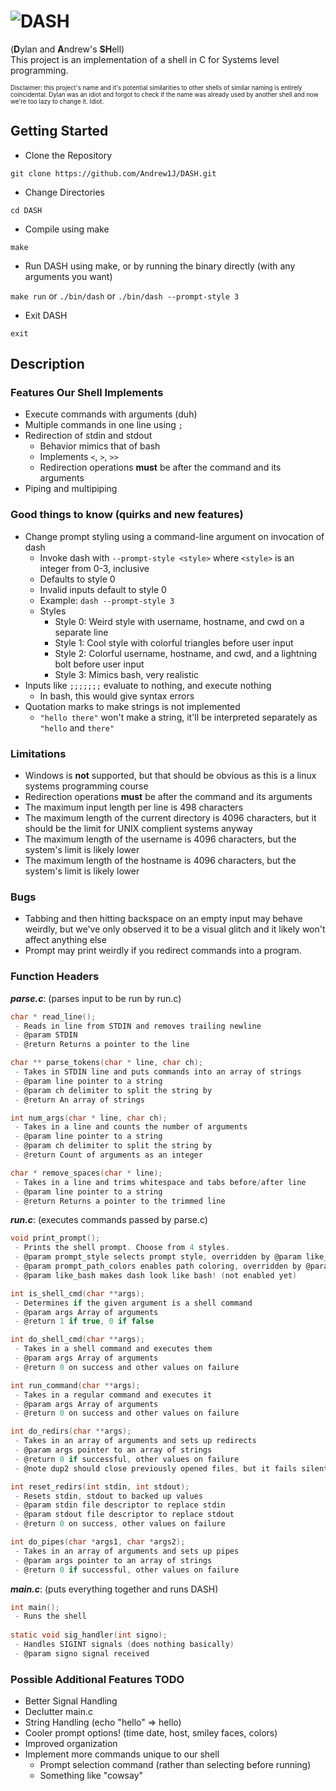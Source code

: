 # ![DASH](https://i.imgur.com/j3yIxXB.gif)
(**D**ylan and **A**ndrew's **SH**ell) <br>
This project is an implementation of a shell in C for Systems level programming.

<sup><sub>Disclaimer: this project's name and it's potential similarities to other shells of similar naming is entirely coincidental. Dylan was an idiot and forgot to check if the name was already used by another shell and now we're too lazy to change it. Idiot.</sub></sup>

## Getting Started

* Clone the Repository
```
git clone https://github.com/Andrew1J/DASH.git
```
* Change Directories
```
cd DASH
```
* Compile using make
```
make
```
* Run DASH using make, or by running the binary directly (with any arguments you want)

`make run` or `./bin/dash` or `./bin/dash --prompt-style 3`

* Exit DASH
``` 
exit
```

## Description
### Features Our Shell Implements
- Execute commands with arguments (duh)
- Multiple commands in one line using `;`
- Redirection of stdin and stdout
  - Behavior mimics that of bash
  - Implements `<`, `>`, `>>`
  - Redirection operations __must__ be after the command and its arguments
- Piping and multipiping

### Good things to know (quirks and new features)
- Change prompt styling using a command-line argument on invocation of dash
  - Invoke dash with `--prompt-style <style>` where `<style>` is an integer from 0-3, inclusive
  - Defaults to style 0
  - Invalid inputs default to style 0
  - Example: `dash --prompt-style 3`
  - Styles
    - Style 0: Weird style with username, hostname, and cwd on a separate line
    - Style 1: Cool style with colorful triangles before user input
    - Style 2: Colorful username, hostname, and cwd, and a lightning bolt before user input
    - Style 3: Mimics bash, very realistic
- Inputs like `;;;;;;;` evaluate to nothing, and execute nothing
  - In bash, this would give syntax errors
- Quotation marks to make strings is not implemented
  - `"hello there"` won't make a string, it'll be interpreted separately as `"hello` and `there"`

### Limitations
- Windows is __not__ supported, but that should be obvious as this is a linux systems programming course
- Redirection operations __must__ be after the command and its arguments
- The maximum input length per line is 498 characters
- The maximum length of the current directory is 4096 characters, but it should be the limit for UNIX complient systems anyway
- The maximum length of the username is 4096 characters, but the system's limit is likely lower
- The maximum length of the hostname is 4096 characters, but the system's limit is likely lower

### Bugs
- Tabbing and then hitting backspace on an empty input may behave weirdly, but we've only observed it to be a visual glitch and it likely won't affect anything else
- Prompt may print weirdly if you redirect commands into a program. 

### Function Headers
***parse.c***: (parses input to be run by run.c)
```C
char * read_line();
 - Reads in line from STDIN and removes trailing newline
 - @param STDIN
 - @return Returns a pointer to the line

char ** parse_tokens(char * line, char ch);
 - Takes in STDIN line and puts commands into an array of strings
 - @param line pointer to a string
 - @param ch delimiter to split the string by
 - @return An array of strings

int num_args(char * line, char ch);
 - Takes in a line and counts the number of arguments
 - @param line pointer to a string
 - @param ch delimiter to split the string by
 - @return Count of arguments as an integer

char * remove_spaces(char * line);
 - Takes in a line and trims whitespace and tabs before/after line
 - @param line pointer to a string
 - @return Returns a pointer to the trimmed line

```

***run.c***: (executes commands passed by parse.c)
```C
void print_prompt();
 - Prints the shell prompt. Choose from 4 styles.
 - @param prompt_style selects prompt style, overridden by @param like_bash
 - @param prompt_path_colors enables path coloring, overridden by @param like_bash (not enabled yet)
 - @param like_bash makes dash look like bash! (not enabled yet)

int is_shell_cmd(char **args);
 - Determines if the given argument is a shell command
 - @param args Array of arguments
 - @return 1 if true, 0 if false

int do_shell_cmd(char **args);
 - Takes in a shell command and executes them
 - @param args Array of arguments
 - @return 0 on success and other values on failure

int run_command(char **args);
 - Takes in a regular command and executes it
 - @param args Array of arguments
 - @return 0 on success and other values on failure

int do_redirs(char **args);
 - Takes in an array of arguments and sets up redirects
 - @param args pointer to an array of strings
 - @return 0 if successful, other values on failure
 - @note dup2 should close previously opened files, but it fails silently, so :/

int reset_redirs(int stdin, int stdout);
 - Resets stdin, stdout to backed up values
 - @param stdin file descriptor to replace stdin
 - @param stdout file descriptor to replace stdout
 - @return 0 on success, other values on failure

int do_pipes(char *args1, char *args2);
 - Takes in an array of arguments and sets up pipes
 - @param args pointer to an array of strings
 - @return 0 if successful, other values on failure

```
***main.c***: (puts everything together and runs DASH)
```C
int main();
 - Runs the shell
 
static void sig_handler(int signo);
 - Handles SIGINT signals (does nothing basically)
 - @param signo signal received
```
### Possible Additional Features TODO
 * Better Signal Handling
 * Declutter main.c
 * String Handling (echo "hello" => hello)
 * Cooler prompt options! (time date, host, smiley faces, colors)
 * Improved organization
 * Implement more commands unique to our shell
    - Prompt selection command (rather than selecting before running)
    - Something like "cowsay"
